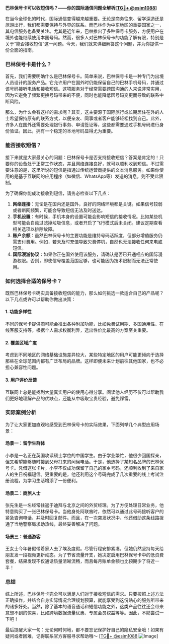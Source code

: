 **巴林保号卡可以收短信吗？——你的国际通信问题全解析[[TG💪+ @esim1088](https://t.me/s/esim1088)]**

在当今全球化的时代，国际通信变得越来越重要。无论是商务往来、留学深造还是旅游出行，我们都需要保持与外界的联系。而巴林作为中东地区的重要国家之一，其电信服务也备受关注。尤其是近年来，巴林推出了多种保号卡服务，方便用户在境外也能继续使用本国号码。然而，很多人对巴林保号卡的功能了解有限，特别是关于“能否接收短信”这一问题。今天，我们就来详细解答这个问题，并为你提供一份全面的指南。

### 巴林保号卡是什么？

首先，我们需要明确什么是巴林保号卡。简单来说，巴林保号卡是一种专门为出境人员设计的服务产品。它允许用户在国外时仍能保留自己的巴林手机号码，并通过该号码接听电话和接收短信。这项服务对于经常需要跨国沟通的人来说非常实用，因为它避免了频繁更换号码带来的不便，同时也能降低因号码变更而导致的联系中断风险。

那么，为什么会有这样的需求呢？其实，这主要源于国际旅行或长期居住在外的人士希望保持原有的联系方式，以便亲友、同事或者客户能够轻松找到自己。此外，许多人在国外还需要处理银行事务、申请签证等，这些都需要通过手机号码进行身份验证。因此，拥有一个稳定的本地号码显得尤为重要。

### 能否接收短信？

接下来就是大家最关心的问题：巴林保号卡是否支持接收短信？答案是肯定的！只要你的设备处于正常工作状态，并且网络连接良好，就可以顺利收到短信。不过需要注意的是，这里所说的短信是指通过传统运营商提供的文本消息服务。如果你使用的是基于互联网的应用程序（如微信、WhatsApp等）发送的消息，则不受此限制。

为了确保你能成功接收到短信，请务必检查以下几点：

1. **网络连接**：无论是在国内还是国外，良好的网络环境都是关键。如果信号较弱或者断网频繁，可能会导致短信无法及时送达。
2. **手机设置**：有时候，手机本身的设置可能会影响短信的接收情况。比如某些机型可能会自动过滤掉垃圾信息，或者开启了飞行模式后未关闭。建议定期查看相关选项以排除故障。
3. **账户余额**：虽然巴林保号卡的主要功能是维持号码活跃度，但部分增值服务仍需支付费用。例如，若未及时充值导致欠费停机，自然也无法接收任何来电或短信。
4. **国际漫游协议**：如果你正在国外使用该服务，请确认是否已开通相应的国际漫游权限。否则，即使信号覆盖范围足够，也可能因为技术限制而无法正常使用。

### 如何选择合适的保号卡？

既然巴林保号卡确实具备接收短信的能力，那么如何挑选一款适合自己的产品呢？以下几点或许可以帮助你做出决策：

#### 1. 功能多样性
不同的保号卡提供商可能会推出各种附加功能，比如免费试用期、多国通用性、在线客服支持等。根据个人需求权衡利弊，选出性价比最高的方案至关重要。

#### 2. 覆盖区域广度
考虑到不同地区的网络基础设施差异较大，某些特定地区的用户可能更倾向于选择那些在全球范围内都有广泛布局的品牌。这样即便未来计划前往其他国家，也不必担心兼容性问题。

#### 3. 用户评价反馈
互联网上总是能找到大量真实用户的使用心得分享。阅读他人经历不仅可以帮助我们更好地理解产品的优缺点，还能从中吸取宝贵经验，避免踩雷。

### 实际案例分析

为了让大家更加直观地感受到巴林保号卡的实际效果，下面列举几个典型应用场景：

#### 场景一：留学生群体
小李是一名正在英国攻读硕士学位的中国学生。由于学业繁忙，他很少回国探亲，但又希望能够随时接到父母打来的问候电话。于是，他选择了某知名品牌的巴林保号卡。凭借这张卡片，小李不仅成功保留了自己的家乡号码，还顺利收到了来自家人的生日祝福短信。更重要的是，他还利用这个号码完成了几次重要的线上考试注册流程，为学习生活增添了一份便利。

#### 场景二：商旅人士
张先生是一名经常往返于迪拜与北京之间的外贸经理。为了方便处理日常业务，他特意购买了一张巴林保号卡。当他身处阿联酋时，依然可以通过此号码接听客户的紧急咨询电话，并及时回复邮件。而且，在一次突发状况中，他还借助这条线路拨通了当地警察局求助热线，最终妥善解决了问题。

#### 场景三：普通游客
王女士今年暑假带着家人去了埃及度假。尽管行程安排紧凑，但她仍然坚持每天给朋友发一段视频更新动态。为了节省流量开支，她决定启用巴林保号卡中的低资费套餐，结果发现不仅通话质量清晰流畅，而且每月账单金额也比预期少了将近一半！

### 总结

综上所述，巴林保号卡完全可以满足人们对于接收短信的需求。只要按照上述方法正确操作，并结合自身实际情况合理规划预算，就能享受到这份贴心的服务所带来的诸多好处。当然，除了基本的语音通话和短信功能之外，这类产品往往还会带来意想不到的惊喜，比如跨境数据流量优惠、专属会员权益等等。因此，不妨尝试一下吧！

最后提醒大家一句：无论何时何地，都不要忘记保护好自己的隐私安全哦！如果有疑问或者困难，记得联系官方客服寻求帮助哦～ [[TG💪+ @esim1088](https://t.me/s/esim1088) ![Image](https://i.postimg.cc/4NQfJmqS/Snipaste-2025-05-13-00-14-12.png)]
